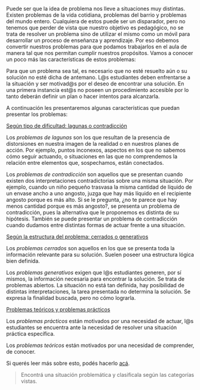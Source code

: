 Puede ser que la idea de problema nos lleve a situaciones muy distintas. Existen problemas de la vida cotidiana, problemas del barrio y problemas del mundo entero. Cualquiera de estos puede ser un disparador, pero no tenemos que perder de vista que nuestro objetivo es pedagógico, no se trata de resolver un problema sino de utilizar el mismo como un móvil para desarrollar un proceso de enseñanza y aprendizaje.
Por eso debemos convertir nuestros problemas para que podamos trabajarlos en el aula de manera tal que nos permitan cumplir nuestros propósitos. Vamos a conocer un poco más las características de estos problemas:

Para que un problema sea tal, es necesario que no esté resuelto aún o su solución no esté dicha de antemano. L@s estudiantes deben enfrentarse a la situación y ser motivad@s por el deseo de encontrar una solución. En una primera instancia est@s no poseen un procedimiento accesible por lo tanto deberán definir un plan o hacer intentos para alcanzarla.

A continuación les presentaremos algunas características que puedan presentar los problemas:

<div class="panel-group" id="accordion">
  <div class="panel panel-default" style="width: 100%;">
    <div class="panel-heading">
      <a data-toggle="collapse" data-parent="#accordion" href="#collapseOne">
        Según tipo de dificultad: lagunas o contradicción
      </a>
    </div>
    <div id="collapseOne" class="in panel-collapse collapse">
      <div class="panel-body">
        <p>Los <em>problemas de lagunas</em> son los que resultan de la presencia de distorsiones en nuestra imagen de la realidad o en nuestros planes de acción. Por ejemplo, puntos inconexos, aspectos en los que no sabemos cómo seguir actuando, o situaciones en las que no comprendemos la relación entre  elementos que, sospechamos, están conectados.</p>
        <p>Los <em>problemas de contradicción</em> son aquellos que se presentan cuando existen dos interpretaciones contradictorias sobre una misma situación. Por ejemplo, cuando un niño pequeño trasvasa la misma cantidad de líquido de un envase ancho a uno angosto, juzga que hay más líquido en el recipiente angosto porque es más alto. Si se le pregunta, ¿no te parece que hay menos cantidad porque es más angosto?, se presenta un problema de contradicción, pues la alternativa que le proponemos es distinta de su hipótesis. También se puede presentar un problema de contradicción cuando dudamos  entre distintas formas de actuar frente a una situación.</p>
      </div>
    </div>
  </div>
    
  <div class="panel panel-default" style="width: 100%;">
    <div class="panel-heading">
      <a data-toggle="collapse" data-parent="#accordion" href="#collapseTwo">
        Según la estructura del problema: cerrados o generativos
      </a>
    </div>
    <div id="collapseTwo" class="in panel-collapse collapse">
      <div class="panel-body">
        <p>Los <em>problemas cerrados</em> son aquellos en los que  se  presenta toda la información relevante para su solución. Suelen poseer una estructura lógica bien definida.</p>
        <p>Los <em>problemas generativos</em> exigen que l@s estudiantes generen, por sí mismos, la  información necesaria para encontrar la solución.
        Se trata de problemas abiertos. La situación no está tan definida, hay posibilidad de distintas interpretaciones, la tarea presentada no determina la solución. Se expresa la finalidad buscada, pero no  cómo lograrla.</p>
      </div>
    </div>
  </div>
  
  <div class="panel panel-default" style="width: 100%;">
    <div class="panel-heading">
      <a data-toggle="collapse" data-parent="#accordion" href="#collapseThree">
        Problemas teóricos y problemas prácticos
      </a>
    </div>
    <div id="collapseThree" class="in panel-collapse collapse">
      <div class="panel-body">
        <p>Los <em>problemas prácticos</em> están motivados por una necesidad de actuar, l@s estudiantes se encuentra ante la necesidad de resolver una situación práctica específica.</p>
        <p>Los <em>problemas teóricos</em> están motivados por una necesidad de comprender, de conocer.</p>
      </div>
    </div>
  </div>
</div>

Si querés leer más sobre esto, podés hacerlo [acá](https://drive.google.com/open?id=1gx4fgH9ZGg5mUq5pKgfV9lNfQEUuXSaL).

> Encontrá una situación problemática y clasificala según las categorías vistas.

